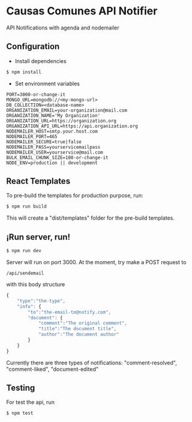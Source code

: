 # Causas Comunes API Notifier

API Notifications with agenda and nodemailer

## Configuration
- Install dependencies

```sh
$ npm install
```

- Set environment variables

```
PORT=3000-or-change-it
MONGO_URL=mongodb://<my-mongo-url>
DB_COLLECTION=<database-name>
ORGANIZATION_EMAIL=your-organization@mail.com
ORGANIZATION_NAME='My Organization'
ORGANIZATION_URL=https://organization.org
ORGANIZATION_API_URL=https://api.organization.org
NODEMAILER_HOST=smtp.your.host.com
NODEMAILER_PORT=465
NODEMAILER_SECURE=true|false
NODEMAILER_PASS=yourservicemailpass
NODEMAILER_USER=yourservice@mail.com
BULK_EMAIL_CHUNK_SIZE=100-or-change-it
NODE_ENV=production || development
```

## React Templates

To pre-build the templates for production purpose, run:

```sh
$ npm run build
```

This will create a "dist/templates" folder for the pre-build templates.

## ¡Run server, run!

```sh
$ npm run dev
```

Server will run on port 3000.
At the moment, try make a POST request to 

```
/api/sendemail
```

with this body structure

```javascript
{
	"type":"the-type",
	"info": {
		"to":"the-email-to@notify.com",
		"document": {
			"comment":"The original comment",
			"title":"The document title",
			"author":"The document author"
		}
	}
}
```

Currently there are three types of notifications: "comment-resolved", "comment-liked", "document-edited"

## Testing

For test the api, run

```sh
$ npm test
```